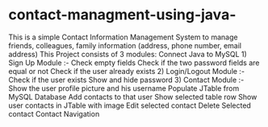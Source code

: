 # contact-managment-using-java-
This is a simple Contact Information Management System to manage friends, colleagues, family information (address, phone number, email address)  This Project consists of 3 modules: Connect Java to MySQL  1) Sign Up Module :- Check empty fields Check if the two password fields are equal or not Check if the user already exists    2) Login/Logout Module :-   Check if the user exists Show and hide password  3) Contact Module :-  Show the user profile picture and his username Populate JTable from MySQL Database Add contacts to that user Show selected table row Show user contacts in JTable with image Edit selected contact Delete Selected contact Contact Navigation
